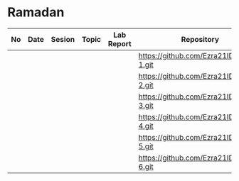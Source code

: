 # Ramadan
| No | Date | Sesion | Topic | Lab Report | Repository |
|----|------|--------|-------|------------|------------|
|    |      |        |       |            |      https://github.com/Ezra21ID/Modul-1.git     |
|    |      |        |       |            |       https://github.com/Ezra21ID/modul-2.git     |
|    |      |        |       |            |     https://github.com/Ezra21ID/modul-3.git       |
|    |      |        |       |            |       https://github.com/Ezra21ID/modul-4.git     |
|    |      |        |       |            |       https://github.com/Ezra21ID/modul-5.git     |
|    |      |        |       |            |       https://github.com/Ezra21ID/modul-6.git     |

